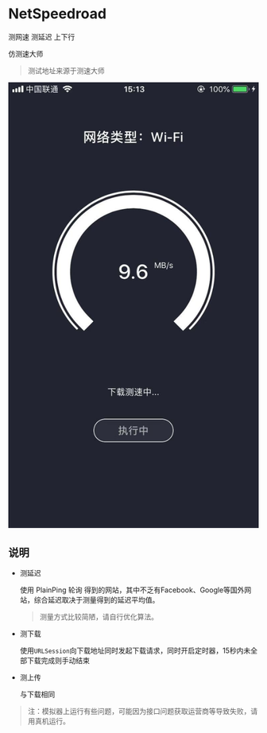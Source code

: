 # NetSpeedroad

测网速 测延迟 上下行

仿测速大师

> 测试地址来源于测速大师

![Screenshot](https://github.com/zesicus/NetSpeedroad/blob/master/pic.jpeg?raw=true)

## 说明

* 测延迟

  使用 PlainPing 轮询 得到的网站，其中不乏有Facebook、Google等国外网站，综合延迟取决于测量得到的延迟平均值。

  > 测量方式比较简陋，请自行优化算法。

* 测下载

  使用`URLSession`向下载地址同时发起下载请求，同时开启定时器，15秒内未全部下载完成则手动结束

* 测上传

  与下载相同
  
> 注：模拟器上运行有些问题，可能因为接口问题获取运营商等导致失败，请用真机运行。
